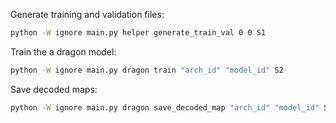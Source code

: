 Generate training and validation files:
```bash
python -W ignore main.py helper generate_train_val 0 0 S1
```
Train the a dragon model:
```bash
python -W ignore main.py dragon train "arch_id" "model_id" S2
```
Save decoded maps:
```bash
python -W ignore main.py dragon save_decoded_map "arch_id" "model_id" S2
```